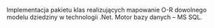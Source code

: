 Implementacja pakietu klas realizujących mapowanie O-R dowolnego modelu dziedziny w technologii .Net. Motor bazy danych – MS SQL.